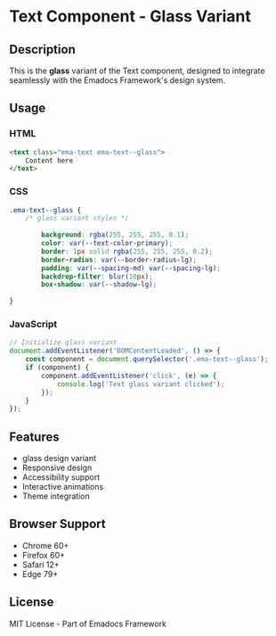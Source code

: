 # Text Component - Glass Variant

## Description
This is the **glass** variant of the Text component, designed to integrate seamlessly with the Emadocs Framework's design system.

## Usage

### HTML
```html
<text class="ema-text ema-text--glass">
    Content here
</text>
```

### CSS
```css
.ema-text--glass {
    /* glass variant styles */
    
        background: rgba(255, 255, 255, 0.1);
        color: var(--text-color-primary);
        border: 1px solid rgba(255, 255, 255, 0.2);
        border-radius: var(--border-radius-lg);
        padding: var(--spacing-md) var(--spacing-lg);
        backdrop-filter: blur(10px);
        box-shadow: var(--shadow-lg);
    
}
```

### JavaScript
```javascript
// Initialize glass variant
document.addEventListener('DOMContentLoaded', () => {
    const component = document.querySelector('.ema-text--glass');
    if (component) {
        component.addEventListener('click', (e) => {
            console.log('Text glass variant clicked');
        });
    }
});
```

## Features
- glass design variant
- Responsive design
- Accessibility support
- Interactive animations
- Theme integration

## Browser Support
- Chrome 60+
- Firefox 60+
- Safari 12+
- Edge 79+

## License
MIT License - Part of Emadocs Framework
